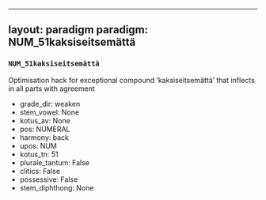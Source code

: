 
---
layout: paradigm
paradigm: NUM_51kaksiseitsemättä
---
### ` NUM_51kaksiseitsemättä `

Optimisation hack for exceptional compound ’kaksiseitsemättä’ that inflects in all parts with agreement
* grade_dir: weaken
* stem_vowel: None
* kotus_av: None
* pos: NUMERAL
* harmony: back
* upos: NUM
* kotus_tn: 51
* plurale_tantum: False
* clitics: False
* possessive: False
* stem_diphthong: None
